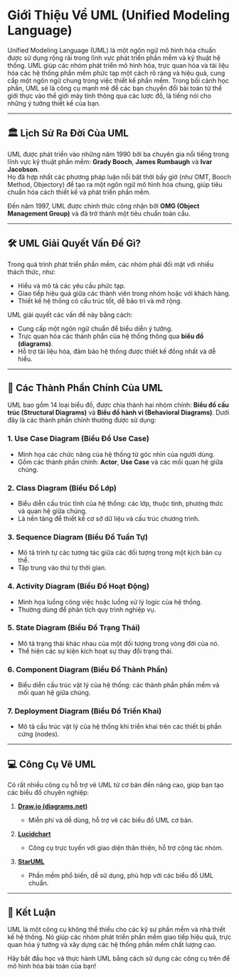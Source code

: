 # Giới Thiệu Về UML (Unified Modeling Language)

Unified Modeling Language (UML) là một ngôn ngữ mô hình hóa chuẩn được sử dụng rộng rãi trong lĩnh vực phát triển phần mềm và kỹ thuật hệ thống. UML giúp các nhóm phát triển mô hình hóa, trực quan hóa và tài liệu hóa các hệ thống phần mềm phức tạp một cách rõ ràng và hiệu quả, cung cấp một ngôn ngữ chung trong việc thiết kế phần mềm. Trong bối cảnh học phần, UML sẽ là công cụ mạnh mẽ để các bạn chuyển đổi bài toán từ thế giới thực vào thế giới máy tính thông qua các lược đồ, là tiếng nói cho những ý tưởng thiết kế của bạn.

---

## 🏛 **Lịch Sử Ra Đời Của UML**  

UML được phát triển vào những năm 1990 bởi ba chuyên gia nổi tiếng trong lĩnh vực kỹ thuật phần mềm: **Grady Booch**, **James Rumbaugh** và **Ivar Jacobson**.  
Họ đã hợp nhất các phương pháp luận nổi bật thời bấy giờ (như OMT, Booch Method, Objectory) để tạo ra một ngôn ngữ mô hình hóa chung, giúp tiêu chuẩn hóa cách thiết kế và phát triển phần mềm.  

Đến năm 1997, UML được chính thức công nhận bởi **OMG (Object Management Group)** và đã trở thành một tiêu chuẩn toàn cầu.

---

## 🛠 **UML Giải Quyết Vấn Đề Gì?**

Trong quá trình phát triển phần mềm, các nhóm phải đối mặt với nhiều thách thức, như:  
- Hiểu và mô tả các yêu cầu phức tạp.  
- Giao tiếp hiệu quả giữa các thành viên trong nhóm hoặc với khách hàng.  
- Thiết kế hệ thống có cấu trúc tốt, dễ bảo trì và mở rộng.  

UML giải quyết các vấn đề này bằng cách:  
- Cung cấp một ngôn ngữ chuẩn để biểu diễn ý tưởng.  
- Trực quan hóa các thành phần của hệ thống thông qua **biểu đồ (diagrams)**.  
- Hỗ trợ tài liệu hóa, đảm bảo hệ thống được thiết kế đồng nhất và dễ hiểu.  

---

## 📜 **Các Thành Phần Chính Của UML**

UML bao gồm 14 loại biểu đồ, được chia thành hai nhóm chính: **Biểu đồ cấu trúc (Structural Diagrams)** và **Biểu đồ hành vi (Behavioral Diagrams)**. Dưới đây là các thành phần chính thường được sử dụng:  

### **1. Use Case Diagram (Biểu Đồ Use Case)**  
- Minh họa các chức năng của hệ thống từ góc nhìn của người dùng.  
- Gồm các thành phần chính: **Actor**, **Use Case** và các mối quan hệ giữa chúng.  

### **2. Class Diagram (Biểu Đồ Lớp)**  
- Biểu diễn cấu trúc tĩnh của hệ thống: các lớp, thuộc tính, phương thức và quan hệ giữa chúng.  
- Là nền tảng để thiết kế cơ sở dữ liệu và cấu trúc chương trình.  

### **3. Sequence Diagram (Biểu Đồ Tuần Tự)**  
- Mô tả trình tự các tương tác giữa các đối tượng trong một kịch bản cụ thể.  
- Tập trung vào thứ tự thời gian.  

### **4. Activity Diagram (Biểu Đồ Hoạt Động)**  
- Minh họa luồng công việc hoặc luồng xử lý logic của hệ thống.  
- Thường dùng để phân tích quy trình nghiệp vụ.  

### **5. State Diagram (Biểu Đồ Trạng Thái)**  
- Mô tả trạng thái khác nhau của một đối tượng trong vòng đời của nó.  
- Thể hiện các sự kiện kích hoạt sự thay đổi trạng thái.  

### **6. Component Diagram (Biểu Đồ Thành Phần)**  
- Biểu diễn cấu trúc vật lý của hệ thống: các thành phần phần mềm và mối quan hệ giữa chúng.  

### **7. Deployment Diagram (Biểu Đồ Triển Khai)**  
- Mô tả cấu trúc vật lý của hệ thống khi triển khai trên các thiết bị phần cứng (nodes).  

---

## 💻 **Công Cụ Vẽ UML**  

Có rất nhiều công cụ hỗ trợ vẽ UML từ cơ bản đến nâng cao, giúp bạn tạo các biểu đồ chuyên nghiệp:  

1. **[Draw.io (diagrams.net)](https://app.diagrams.net/)**  
   - Miễn phí và dễ dùng, hỗ trợ vẽ các biểu đồ UML cơ bản. 

2. **[Lucidchart](https://www.lucidchart.com/pages/)**  
   - Công cụ trực tuyến với giao diện thân thiện, hỗ trợ cộng tác nhóm.  

3. **[StarUML](https://staruml.io/)**  
   - Phần mềm phổ biến, dễ sử dụng, phù hợp với các biểu đồ UML chuẩn. 

---

## 🚀 **Kết Luận**

UML là một công cụ không thể thiếu cho các kỹ sư phần mềm và nhà thiết kế hệ thống. Nó giúp các nhóm phát triển phần mềm giao tiếp hiệu quả, trực quan hóa ý tưởng và xây dựng các hệ thống phần mềm chất lượng cao.  

Hãy bắt đầu học và thực hành UML bằng cách sử dụng các công cụ trên để mô hình hóa bài toán của bạn!  
